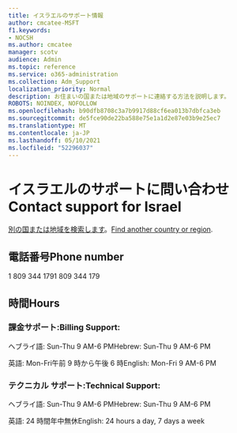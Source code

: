 ```yaml
---
title: イスラエルのサポート情報
author: cmcatee-MSFT
f1.keywords:
- NOCSH
ms.author: cmcatee
manager: scotv
audience: Admin
ms.topic: reference
ms.service: o365-administration
ms.collection: Adm_Support
localization_priority: Normal
description: お住まいの国または地域のサポートに連絡する方法を説明します。
ROBOTS: NOINDEX, NOFOLLOW
ms.openlocfilehash: b90dfb8708c3a7b9917d88cf6ea013b7dbfca3eb
ms.sourcegitcommit: de5fce90de22ba588e75e1a1d2e87e03b9e25ec7
ms.translationtype: MT
ms.contentlocale: ja-JP
ms.lasthandoff: 05/10/2021
ms.locfileid: "52296037"
---
```

# <a name="contact-support-for-israel"></a><span data-ttu-id="c5ff8-103">イスラエルのサポートに問い合わせ</span><span class="sxs-lookup"><span data-stu-id="c5ff8-103">Contact support for Israel</span></span>

<span data-ttu-id="c5ff8-104">[別の国または地域を検索します](../../business-video/get-help-support.md)。</span><span class="sxs-lookup"><span data-stu-id="c5ff8-104">[Find another country or region](../../business-video/get-help-support.md).</span></span>

## <a name="phone-number"></a><span data-ttu-id="c5ff8-105">電話番号</span><span class="sxs-lookup"><span data-stu-id="c5ff8-105">Phone number</span></span>
<span data-ttu-id="c5ff8-106">1 809 344 179</span><span class="sxs-lookup"><span data-stu-id="c5ff8-106">1 809 344 179</span></span>

## <a name="hours"></a><span data-ttu-id="c5ff8-107">時間</span><span class="sxs-lookup"><span data-stu-id="c5ff8-107">Hours</span></span>
### <a name="billing-support"></a><span data-ttu-id="c5ff8-108">課金サポート:</span><span class="sxs-lookup"><span data-stu-id="c5ff8-108">Billing Support:</span></span>

<span data-ttu-id="c5ff8-109">ヘブライ語: Sun-Thu 9 AM-6 PM</span><span class="sxs-lookup"><span data-stu-id="c5ff8-109">Hebrew: Sun-Thu 9 AM-6 PM</span></span>

<span data-ttu-id="c5ff8-110">英語: Mon-Fri午前 9 時から午後 6 時</span><span class="sxs-lookup"><span data-stu-id="c5ff8-110">English: Mon-Fri 9 AM-6 PM</span></span>

### <a name="technical-support"></a><span data-ttu-id="c5ff8-111">テクニカル サポート:</span><span class="sxs-lookup"><span data-stu-id="c5ff8-111">Technical Support:</span></span>

<span data-ttu-id="c5ff8-112">ヘブライ語: Sun-Thu 9 AM-6 PM</span><span class="sxs-lookup"><span data-stu-id="c5ff8-112">Hebrew: Sun-Thu 9 AM-6 PM</span></span>

<span data-ttu-id="c5ff8-113">英語: 24 時間年中無休</span><span class="sxs-lookup"><span data-stu-id="c5ff8-113">English: 24 hours a day, 7 days a week</span></span>
